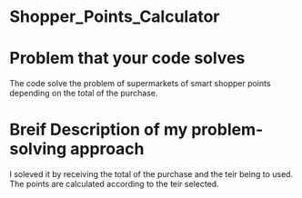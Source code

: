 # Shopper_Points_Calculator
# Problem that your code solves
The code solve the problem of supermarkets of smart shopper points depending on the total of the purchase.
# Breif Description of my problem-solving approach
I soleved it by receiving the total of the purchase and the teir being to used. The points are calculated according to the teir
selected.
